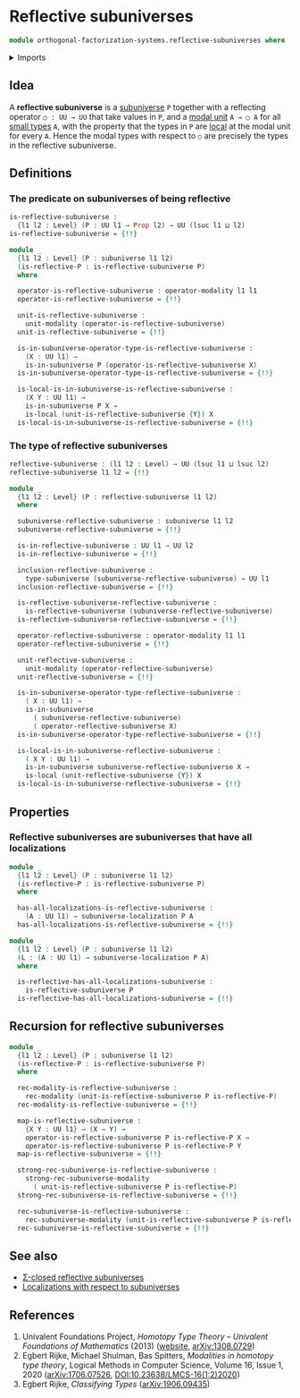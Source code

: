 # Reflective subuniverses

```agda
module orthogonal-factorization-systems.reflective-subuniverses where
```

<details><summary>Imports</summary>

```agda
open import foundation.action-on-identifications-functions
open import foundation.cartesian-product-types
open import foundation.dependent-pair-types
open import foundation.equivalences
open import foundation.function-extensionality
open import foundation.function-types
open import foundation.identity-types
open import foundation.propositions
open import foundation.retractions
open import foundation.subuniverses
open import foundation.universe-levels

open import orthogonal-factorization-systems.local-types
open import orthogonal-factorization-systems.localizations-subuniverses
open import orthogonal-factorization-systems.modal-induction
open import orthogonal-factorization-systems.modal-operators
open import orthogonal-factorization-systems.modal-subuniverse-induction
```

</details>

## Idea

A **reflective subuniverse** is a [subuniverse](foundation.subuniverses.md) `P`
together with a reflecting operator `○ : UU → UU` that take values in `P`, and a
[modal unit](orthogonal-factorization-systems.modal-operators.md) `A → ○ A` for
all [small types](foundation-core.small-types.md) `A`, with the property that
the types in `P` are [local](orthogonal-factorization-systems.local-types.md) at
the modal unit for every `A`. Hence the modal types with respect to `○` are
precisely the types in the reflective subuniverse.

## Definitions

### The predicate on subuniverses of being reflective

```agda
is-reflective-subuniverse :
  {l1 l2 : Level} (P : UU l1 → Prop l2) → UU (lsuc l1 ⊔ l2)
is-reflective-subuniverse = {!!}
```

```agda
module _
  {l1 l2 : Level} (P : subuniverse l1 l2)
  (is-reflective-P : is-reflective-subuniverse P)
  where

  operator-is-reflective-subuniverse : operator-modality l1 l1
  operator-is-reflective-subuniverse = {!!}

  unit-is-reflective-subuniverse :
    unit-modality (operator-is-reflective-subuniverse)
  unit-is-reflective-subuniverse = {!!}

  is-in-subuniverse-operator-type-is-reflective-subuniverse :
    (X : UU l1) →
    is-in-subuniverse P (operator-is-reflective-subuniverse X)
  is-in-subuniverse-operator-type-is-reflective-subuniverse = {!!}

  is-local-is-in-subuniverse-is-reflective-subuniverse :
    (X Y : UU l1) →
    is-in-subuniverse P X →
    is-local (unit-is-reflective-subuniverse {Y}) X
  is-local-is-in-subuniverse-is-reflective-subuniverse = {!!}
```

### The type of reflective subuniverses

```agda
reflective-subuniverse : (l1 l2 : Level) → UU (lsuc l1 ⊔ lsuc l2)
reflective-subuniverse l1 l2 = {!!}
```

```agda
module _
  {l1 l2 : Level} (P : reflective-subuniverse l1 l2)
  where

  subuniverse-reflective-subuniverse : subuniverse l1 l2
  subuniverse-reflective-subuniverse = {!!}

  is-in-reflective-subuniverse : UU l1 → UU l2
  is-in-reflective-subuniverse = {!!}

  inclusion-reflective-subuniverse :
    type-subuniverse (subuniverse-reflective-subuniverse) → UU l1
  inclusion-reflective-subuniverse = {!!}

  is-reflective-subuniverse-reflective-subuniverse :
    is-reflective-subuniverse (subuniverse-reflective-subuniverse)
  is-reflective-subuniverse-reflective-subuniverse = {!!}

  operator-reflective-subuniverse : operator-modality l1 l1
  operator-reflective-subuniverse = {!!}

  unit-reflective-subuniverse :
    unit-modality (operator-reflective-subuniverse)
  unit-reflective-subuniverse = {!!}

  is-in-subuniverse-operator-type-reflective-subuniverse :
    ( X : UU l1) →
    is-in-subuniverse
      ( subuniverse-reflective-subuniverse)
      ( operator-reflective-subuniverse X)
  is-in-subuniverse-operator-type-reflective-subuniverse = {!!}

  is-local-is-in-subuniverse-reflective-subuniverse :
    ( X Y : UU l1) →
    is-in-subuniverse subuniverse-reflective-subuniverse X →
    is-local (unit-reflective-subuniverse {Y}) X
  is-local-is-in-subuniverse-reflective-subuniverse = {!!}
```

## Properties

### Reflective subuniverses are subuniverses that have all localizations

```agda
module _
  {l1 l2 : Level} (P : subuniverse l1 l2)
  (is-reflective-P : is-reflective-subuniverse P)
  where

  has-all-localizations-is-reflective-subuniverse :
    (A : UU l1) → subuniverse-localization P A
  has-all-localizations-is-reflective-subuniverse = {!!}

module _
  {l1 l2 : Level} (P : subuniverse l1 l2)
  (L : (A : UU l1) → subuniverse-localization P A)
  where

  is-reflective-has-all-localizations-subuniverse :
    is-reflective-subuniverse P
  is-reflective-has-all-localizations-subuniverse = {!!}
```

## Recursion for reflective subuniverses

```agda
module _
  {l1 l2 : Level} (P : subuniverse l1 l2)
  (is-reflective-P : is-reflective-subuniverse P)
  where

  rec-modality-is-reflective-subuniverse :
    rec-modality (unit-is-reflective-subuniverse P is-reflective-P)
  rec-modality-is-reflective-subuniverse = {!!}

  map-is-reflective-subuniverse :
    {X Y : UU l1} → (X → Y) →
    operator-is-reflective-subuniverse P is-reflective-P X →
    operator-is-reflective-subuniverse P is-reflective-P Y
  map-is-reflective-subuniverse = {!!}

  strong-rec-subuniverse-is-reflective-subuniverse :
    strong-rec-subuniverse-modality
      ( unit-is-reflective-subuniverse P is-reflective-P)
  strong-rec-subuniverse-is-reflective-subuniverse = {!!}

  rec-subuniverse-is-reflective-subuniverse :
    rec-subuniverse-modality (unit-is-reflective-subuniverse P is-reflective-P)
  rec-subuniverse-is-reflective-subuniverse = {!!}
```

## See also

- [Σ-closed reflective subuniverses](orthogonal-factorization-systems.sigma-closed-reflective-subuniverses.md)
- [Localizations with respect to subuniverses](orthogonal-factorization-systems.localizations-subuniverses.md)

## References

1. Univalent Foundations Project, _Homotopy Type Theory – Univalent Foundations
   of Mathematics_ (2013) ([website](https://homotopytypetheory.org/book/),
   [arXiv:1308.0729](https://arxiv.org/abs/1308.0729))
2. Egbert Rijke, Michael Shulman, Bas Spitters, _Modalities in homotopy type
   theory_, Logical Methods in Computer Science, Volume 16, Issue 1, 2020
   ([arXiv:1706.07526](https://arxiv.org/abs/1706.07526),
   [DOI:10.23638/LMCS-16(1:2)2020](https://doi.org/10.23638/LMCS-16%281%3A2%292020))
3. Egbert Rijke, _Classifying Types_
   ([arXiv:1906.09435](https://arxiv.org/abs/1906.09435))
